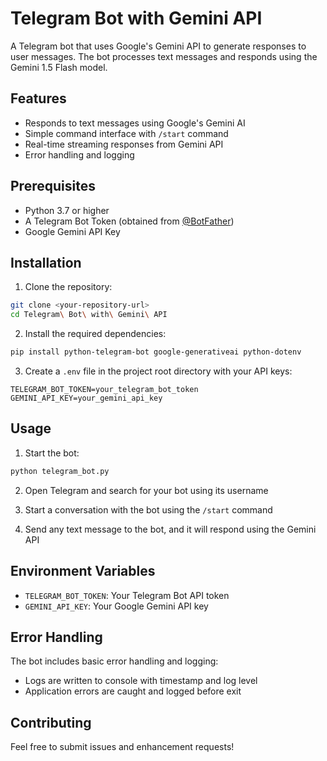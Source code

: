 # Telegram Bot with Gemini API

A Telegram bot that uses Google's Gemini API to generate responses to user messages. The bot processes text messages and responds using the Gemini 1.5 Flash model.

## Features

- Responds to text messages using Google's Gemini AI
- Simple command interface with `/start` command
- Real-time streaming responses from Gemini API
- Error handling and logging

## Prerequisites

- Python 3.7 or higher
- A Telegram Bot Token (obtained from [@BotFather](https://t.me/botfather))
- Google Gemini API Key

## Installation

1. Clone the repository:
```bash
git clone <your-repository-url>
cd Telegram\ Bot\ with\ Gemini\ API
```

2. Install the required dependencies:
```bash
pip install python-telegram-bot google-generativeai python-dotenv
```

3. Create a `.env` file in the project root directory with your API keys:
```
TELEGRAM_BOT_TOKEN=your_telegram_bot_token
GEMINI_API_KEY=your_gemini_api_key
```

## Usage

1. Start the bot:
```bash
python telegram_bot.py
```

2. Open Telegram and search for your bot using its username

3. Start a conversation with the bot using the `/start` command

4. Send any text message to the bot, and it will respond using the Gemini API

## Environment Variables

- `TELEGRAM_BOT_TOKEN`: Your Telegram Bot API token
- `GEMINI_API_KEY`: Your Google Gemini API key

## Error Handling

The bot includes basic error handling and logging:
- Logs are written to console with timestamp and log level
- Application errors are caught and logged before exit

## Contributing

Feel free to submit issues and enhancement requests!

